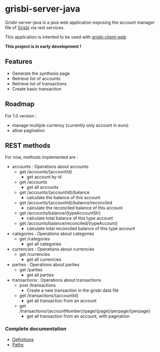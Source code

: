 # grisbi-server-java

Grisbi-server-java is a java web application exposing the account manager file of [Grisbi](http://www.grisbi.org) via rest services.

This application is intented to be used with [grisbi-client-web](https://github.com/herve-loiret/grisbi-server-java)

**This project is in  early development !**

## Features
- Generate the synthesis page
- Retrieve list of accounts
- Retrieve list of transactions
- Create basic transaction

## Roadmap
For 1.0 version : 
- manage multiple currency (currently only account in euro)
- allow pagination

## REST methods

For now, methods implemented are : 

- accounts : Operations about accounts
  - get /accounts/{accountId}
    - get account by id
  - get /accounts
    - get all accounts
  - get /accounts/{accountId}/balance
    - calculate the balance of this account
  - get /accounts/{accountId}/balance/reconciled
    - calculate the reconciled balance of this account
  - get /accounts/balance/{typeAccountStr}
    - calculate total balance of this type account
  - get /accounts/balance/reconciled/{typeAccount}
    - calculate total reconciled balance of this type account
- categories : Operations about categories
  - get /categories
    - get all categories
- currencies : Operations about currencies
  - get /currencies
    - get all currencies
- parties : Operations about parties
  - get /parties
    - get all parties
- transactions : Operations about transactions
  - post /transactions
    - Create a new transaction in the grisbi data file
  - get /transactions/{accountId}
    - get all transaction from an account
  - get /transactions/{accountNumber}/page/{page}/perpage/{perpage}
    - get all transaction from an account, with pagination
    
### Complete documentation

- [Definitions](docs/definitions.md)
- [Paths](docs/paths.md)
